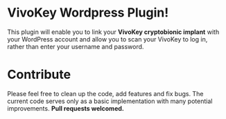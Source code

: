 # VivoKey Wordpress Plugin!

This plugin will enable you to link your **VivoKey cryptobionic implant** with your WordPress account and allow you to scan your VivoKey to log in, rather than enter your username and password.


# Contribute

Please feel free to clean up the code, add features and fix bugs. The current code serves only as a basic implementation with many potential improvements.
**Pull requests welcomed.**